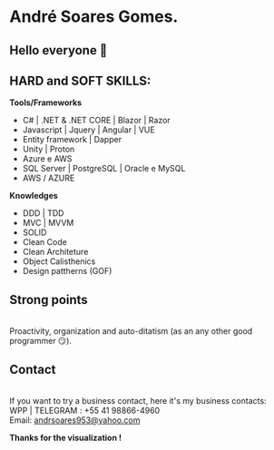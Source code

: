 # André Soares Gomes.

## Hello everyone 👋

## HARD and SOFT SKILLS:

<b>Tools/Frameworks</b>
<ul>
  <li>C# | .NET & .NET CORE | Blazor | Razor </li>
  <li>Javascript | Jquery | Angular | VUE </li>
  <li>Entity framework | Dapper </li>
  <li>Unity | Proton </li>
  <li>Azure e AWS </li>
  <li>SQL Server | PostgreSQL | Oracle e MySQL </li>
  <li>AWS / AZURE</li>
</ul>

<b>Knowledges</b>
<ul>
  <li>DDD | TDD</li>
  <li>MVC | MVVM</li>
  <li>SOLID</li>
  <li>Clean Code</li>
  <li>Clean Architeture</li>
  <li>Object Calisthenics</li>
  <li>Design pattherns (GOF)</li> 
</ul>

## Strong points
</br>Proactivity, organization and auto-ditatism (as an any other good programmer 😏).

## Contact
</br>If you want to try a business contact, here it's my business contacts:
</br>WPP | TELEGRAM : +55 41 98866-4960
</br>Email: andrsoares953@yahoo.com

<strong>Thanks for the visualization !</strong>
